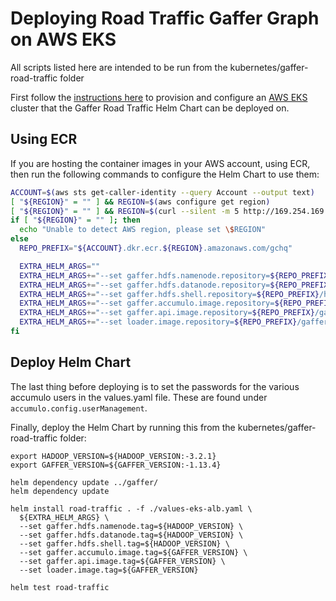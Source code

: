 # Deploying Road Traffic Gaffer Graph on AWS EKS
All scripts listed here are intended to be run from the kubernetes/gaffer-road-traffic folder

First follow the [instructions here](../../aws-eks-deployment.md) to provision and configure an [AWS EKS](https://aws.amazon.com/eks/) cluster that the Gaffer Road Traffic Helm Chart can be deployed on.

## Using ECR
If you are hosting the container images in your AWS account, using ECR, then run the following commands to configure the Helm Chart to use them:

```bash
ACCOUNT=$(aws sts get-caller-identity --query Account --output text)
[ "${REGION}" = "" ] && REGION=$(aws configure get region)
[ "${REGION}" = "" ] && REGION=$(curl --silent -m 5 http://169.254.169.254/latest/dynamic/instance-identity/document | grep region | cut -d'"' -f 4)
if [ "${REGION}" = "" ]; then
  echo "Unable to detect AWS region, please set \$REGION"
else
  REPO_PREFIX="${ACCOUNT}.dkr.ecr.${REGION}.amazonaws.com/gchq"

  EXTRA_HELM_ARGS=""
  EXTRA_HELM_ARGS+="--set gaffer.hdfs.namenode.repository=${REPO_PREFIX}/hdfs "
  EXTRA_HELM_ARGS+="--set gaffer.hdfs.datanode.repository=${REPO_PREFIX}/hdfs "
  EXTRA_HELM_ARGS+="--set gaffer.hdfs.shell.repository=${REPO_PREFIX}/hdfs "
  EXTRA_HELM_ARGS+="--set gaffer.accumulo.image.repository=${REPO_PREFIX}/gaffer "
  EXTRA_HELM_ARGS+="--set gaffer.api.image.repository=${REPO_PREFIX}/gaffer-rest "
  EXTRA_HELM_ARGS+="--set loader.image.repository=${REPO_PREFIX}/gaffer-road-traffic-loader "
fi
```

## Deploy Helm Chart

The last thing before deploying is to set the passwords for the various accumulo users in the values.yaml file. These are found under `accumulo.config.userManagement`.

Finally, deploy the Helm Chart by running this from the kubernetes/gaffer-road-traffic folder:

```
export HADOOP_VERSION=${HADOOP_VERSION:-3.2.1}
export GAFFER_VERSION=${GAFFER_VERSION:-1.13.4}

helm dependency update ../gaffer/
helm dependency update

helm install road-traffic . -f ./values-eks-alb.yaml \
  ${EXTRA_HELM_ARGS} \
  --set gaffer.hdfs.namenode.tag=${HADOOP_VERSION} \
  --set gaffer.hdfs.datanode.tag=${HADOOP_VERSION} \
  --set gaffer.hdfs.shell.tag=${HADOOP_VERSION} \
  --set gaffer.accumulo.image.tag=${GAFFER_VERSION} \
  --set gaffer.api.image.tag=${GAFFER_VERSION} \
  --set loader.image.tag=${GAFFER_VERSION}

helm test road-traffic
```
